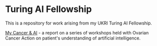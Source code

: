 # Turing AI Fellowship

This is a repository for work arising from my UKRI Turing AI Fellowship.

[My Cancer & AI](mycancerai.pdf) - a report on a series of workshops held with Ovarian Cancer Action on patient's understanding of artificial intelligence.
